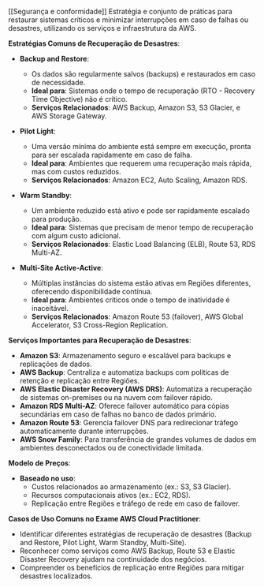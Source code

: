 [[Segurança e conformidade]]
Estratégia e conjunto de práticas para restaurar sistemas críticos e minimizar interrupções em caso de falhas ou desastres, utilizando os serviços e infraestrutura da AWS.

**Estratégias Comuns de Recuperação de Desastres**:

- **Backup and Restore**:
    
    - Os dados são regularmente salvos (backups) e restaurados em caso de necessidade.
    - **Ideal para**: Sistemas onde o tempo de recuperação (RTO - Recovery Time Objective) não é crítico.
    - **Serviços Relacionados**: AWS Backup, Amazon S3, S3 Glacier, e AWS Storage Gateway.
- **Pilot Light**:
    
    - Uma versão mínima do ambiente está sempre em execução, pronta para ser escalada rapidamente em caso de falha.
    - **Ideal para**: Ambientes que requerem uma recuperação mais rápida, mas com custos reduzidos.
    - **Serviços Relacionados**: Amazon EC2, Auto Scaling, Amazon RDS.
- **Warm Standby**:
    
    - Um ambiente reduzido está ativo e pode ser rapidamente escalado para produção.
    - **Ideal para**: Sistemas que precisam de menor tempo de recuperação com algum custo adicional.
    - **Serviços Relacionados**: Elastic Load Balancing (ELB), Route 53, RDS Multi-AZ.
- **Multi-Site Active-Active**:
    
    - Múltiplas instâncias do sistema estão ativas em Regiões diferentes, oferecendo disponibilidade contínua.
    - **Ideal para**: Ambientes críticos onde o tempo de inatividade é inaceitável.
    - **Serviços Relacionados**: Amazon Route 53 (failover), AWS Global Accelerator, S3 Cross-Region Replication.

**Serviços Importantes para Recuperação de Desastres**:

- **Amazon S3**: Armazenamento seguro e escalável para backups e replicações de dados.
- **AWS Backup**: Centraliza e automatiza backups com políticas de retenção e replicação entre Regiões.
- **AWS Elastic Disaster Recovery (AWS DRS)**: Automatiza a recuperação de sistemas on-premises ou na nuvem com failover rápido.
- **Amazon RDS Multi-AZ**: Oferece failover automático para cópias secundárias em caso de falhas no banco de dados primário.
- **Amazon Route 53**: Gerencia failover DNS para redirecionar tráfego automaticamente durante interrupções.
- **AWS Snow Family**: Para transferência de grandes volumes de dados em ambientes desconectados ou de conectividade limitada.

**Modelo de Preços**:

- **Baseado no uso**:
    - Custos relacionados ao armazenamento (ex.: S3, S3 Glacier).
    - Recursos computacionais ativos (ex.: EC2, RDS).
    - Replicação entre Regiões e tráfego de rede em caso de failover.

**Casos de Uso Comuns no Exame AWS Cloud Practitioner**:

- Identificar diferentes estratégias de recuperação de desastres (Backup and Restore, Pilot Light, Warm Standby, Multi-Site).
- Reconhecer como serviços como AWS Backup, Route 53 e Elastic Disaster Recovery ajudam na continuidade dos negócios.
- Compreender os benefícios de replicação entre Regiões para mitigar desastres localizados.